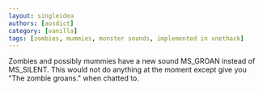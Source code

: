 ```yaml
---
layout: singleidea
authors: [aosdict]
category: [vanilla]
tags: [zombies, mummies, monster sounds, implemented in xnethack]
---
```

Zombies and possibly mummies have a new sound MS_GROAN instead of MS_SILENT. This would not do anything at the moment except give you "The zombie groans." when chatted to.
